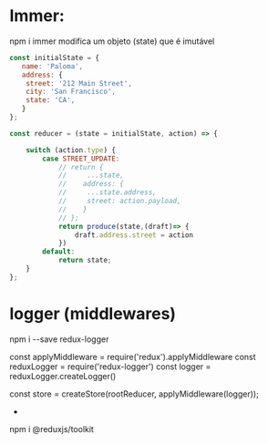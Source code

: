 # Immer:
npm i immer
modifica um objeto (state) que é imutável
~~~js
const initialState = {
   name: 'Paloma',
   address: {
    street: '212 Main Street',
    city: 'San Francisco',
    state: 'CA',
   }
};

const reducer = (state = initialState, action) => {

    switch (action.type) {
        case STREET_UPDATE:
            // return {
            //     ...state,
            //    address: {
            //     ...state.address,
            //     street: action.payload,
            //    }
            // };
            return produce(state,(draft)=> {
                draft.address.street = action
            })
        default:
            return state;
    }
};
~~~
# logger (middlewares)
npm i --save redux-logger

const applyMiddleware = require('redux').applyMiddleware
const reduxLogger = require('redux-logger')
const logger = reduxLogger.createLogger()

const store = createStore(rootReducer, applyMiddleware(logger)); 

-
npm i @reduxjs/toolkit